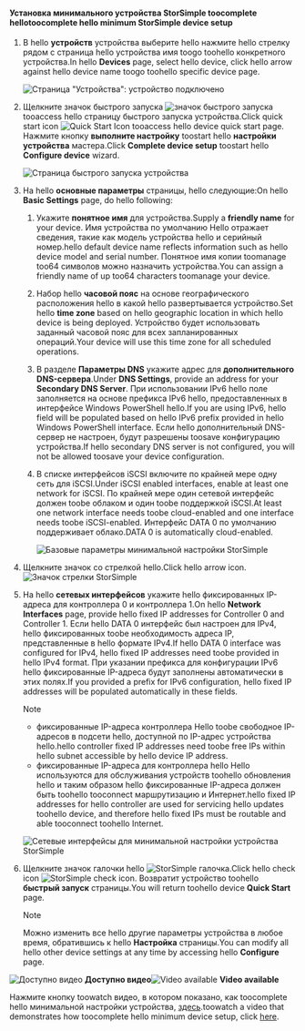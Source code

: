 <!--author=alkohli last changed: 9/17/15-->

#### <a name="toocomplete-hello-minimum-storsimple-device-setup"></a><span data-ttu-id="70a40-101">Установка минимального устройства StorSimple toocomplete hello</span><span class="sxs-lookup"><span data-stu-id="70a40-101">toocomplete hello minimum StorSimple device setup</span></span>
1. <span data-ttu-id="70a40-102">В hello **устройств** устройства выберите hello нажмите hello стрелку рядом с страница hello устройства имя toogo toohello конкретного устройства.</span><span class="sxs-lookup"><span data-stu-id="70a40-102">In hello **Devices** page, select hello device, click hello arrow against hello device name toogo toohello specific device page.</span></span> 
   
    ![Страница "Устройства": устройство подключено](./media/storsimple-complete-minimum-device-setup/HCS_DevicesPageM-include.png) 
2. <span data-ttu-id="70a40-104">Щелкните значок быстрого запуска ![значок быстрого запуска](./media/storsimple-complete-minimum-device-setup/HCS_QuickStartIcon-include.png) tooaccess hello страницу быстрого запуска устройства.</span><span class="sxs-lookup"><span data-stu-id="70a40-104">Click quick start icon ![Quick Start Icon](./media/storsimple-complete-minimum-device-setup/HCS_QuickStartIcon-include.png) tooaccess hello device quick start page.</span></span> <span data-ttu-id="70a40-105">Нажмите кнопку **выполните настройку** toostart hello **настройки устройства** мастера.</span><span class="sxs-lookup"><span data-stu-id="70a40-105">Click **Complete device setup** toostart hello **Configure device** wizard.</span></span>
   
    ![Страница быстрого запуска устройства](./media/storsimple-complete-minimum-device-setup/Device_Quick_Start_page_1M.png)
3. <span data-ttu-id="70a40-107">На hello **основные параметры** страницы, hello следующие:</span><span class="sxs-lookup"><span data-stu-id="70a40-107">On hello **Basic Settings** page, do hello following:</span></span>
   
   1. <span data-ttu-id="70a40-108">Укажите **понятное имя** для устройства.</span><span class="sxs-lookup"><span data-stu-id="70a40-108">Supply a **friendly name** for your device.</span></span> <span data-ttu-id="70a40-109">Имя устройства по умолчанию Hello отражает сведения, такие как модель устройства hello и серийный номер.</span><span class="sxs-lookup"><span data-stu-id="70a40-109">hello default device name reflects information such as hello device model and serial number.</span></span> <span data-ttu-id="70a40-110">Понятное имя копии toomanage too64 символов можно назначить устройства.</span><span class="sxs-lookup"><span data-stu-id="70a40-110">You can assign a friendly name of up too64 characters toomanage your device.</span></span>
   2. <span data-ttu-id="70a40-111">Набор hello **часовой пояс** на основе географического расположения hello в какой hello развертывается устройство.</span><span class="sxs-lookup"><span data-stu-id="70a40-111">Set hello **time zone** based on hello geographic location in which hello device is being deployed.</span></span> <span data-ttu-id="70a40-112">Устройство будет использовать заданный часовой пояс для всех запланированных операций.</span><span class="sxs-lookup"><span data-stu-id="70a40-112">Your device will use this time zone for all scheduled operations.</span></span>
   3. <span data-ttu-id="70a40-113">В разделе **Параметры DNS** укажите адрес для **дополнительного DNS-сервера**.</span><span class="sxs-lookup"><span data-stu-id="70a40-113">Under **DNS Settings**, provide an address for your **Secondary DNS Server**.</span></span> <span data-ttu-id="70a40-114">При использовании IPv6 hello поле заполняется на основе префикса IPv6 hello, предоставленных в интерфейсе Windows PowerShell hello.</span><span class="sxs-lookup"><span data-stu-id="70a40-114">If you are using IPv6, hello field will be populated based on hello IPv6 prefix provided in hello Windows PowerShell interface.</span></span> 
      <span data-ttu-id="70a40-115">Если hello дополнительный DNS-сервер не настроен, будут разрешены toosave конфигурацию устройства.</span><span class="sxs-lookup"><span data-stu-id="70a40-115">If hello secondary DNS server is not configured, you will not be allowed toosave your device configuration.</span></span>
   4. <span data-ttu-id="70a40-116">В списке интерфейсов iSCSI включите по крайней мере одну сеть для iSCSI.</span><span class="sxs-lookup"><span data-stu-id="70a40-116">Under iSCSI enabled interfaces, enable at least one network for iSCSI.</span></span> <span data-ttu-id="70a40-117">По крайней мере один сетевой интерфейс должен toobe облаком и один toobe поддержкой iSCSI.</span><span class="sxs-lookup"><span data-stu-id="70a40-117">At least one network interface needs toobe cloud-enabled and one interface needs toobe iSCSI-enabled.</span></span> <span data-ttu-id="70a40-118">Интерфейс DATA 0 по умолчанию поддерживает облако.</span><span class="sxs-lookup"><span data-stu-id="70a40-118">DATA 0 is automatically cloud-enabled.</span></span>
      
      ![Базовые параметры минимальной настройки StorSimple](./media/storsimple-complete-minimum-device-setup/HCS_MinDeviceSetupBasicSettings1-include.png)
4. <span data-ttu-id="70a40-120">Щелкните значок со стрелкой hello.</span><span class="sxs-lookup"><span data-stu-id="70a40-120">Click hello arrow icon.</span></span> ![Значок стрелки StorSimple](./media/storsimple-complete-minimum-device-setup/HCS_ArrowIcon-include.png)
5. <span data-ttu-id="70a40-122">На hello **сетевых интерфейсов** укажите hello фиксированных IP-адреса для контроллера 0 и контроллера 1.</span><span class="sxs-lookup"><span data-stu-id="70a40-122">On hello **Network Interfaces** page, provide hello fixed IP addresses for Controller 0 and Controller 1.</span></span> <span data-ttu-id="70a40-123">Если hello DATA 0 интерфейс был настроен для IPv4, hello фиксированных toobe необходимость адреса IP, представленные в hello формате IPv4.</span><span class="sxs-lookup"><span data-stu-id="70a40-123">If hello DATA 0 interface was configured for IPv4, hello fixed IP addresses need toobe provided in hello IPv4 format.</span></span> <span data-ttu-id="70a40-124">При указании префикса для конфигурации IPv6 hello фиксированные IP-адреса будут заполнены автоматически в этих полях.</span><span class="sxs-lookup"><span data-stu-id="70a40-124">If you provided a prefix for IPv6 configuration, hello fixed IP addresses will be populated automatically in these fields.</span></span>

    > [!NOTE] 
    > - <span data-ttu-id="70a40-125">фиксированные IP-адреса контроллера Hello toobe свободное IP-адресов в подсети hello, доступной по IP-адрес устройства hello.</span><span class="sxs-lookup"><span data-stu-id="70a40-125">hello controller fixed IP addresses need toobe free IPs within hello subnet accessible by hello device IP address.</span></span>
    > - <span data-ttu-id="70a40-126">фиксированные IP-адреса для контроллера hello Hello используются для обслуживания устройств toohello обновления hello и таким образом hello фиксированные IP-адреса должен быть toohello tooconnect маршрутизацию и Интернет.</span><span class="sxs-lookup"><span data-stu-id="70a40-126">hello fixed IP addresses for hello controller are used for servicing hello updates toohello device, and therefore hello fixed IPs must be routable and able tooconnect toohello Internet.</span></span>

    ![Сетевые интерфейсы для минимальной настройки устройства StorSimple](./media/storsimple-complete-minimum-device-setup/HCS_MinDeviceSetupNetworkInterfaces2-include.png)

1. <span data-ttu-id="70a40-128">Щелкните значок галочки hello ![StorSimple галочка](./media/storsimple-complete-minimum-device-setup/HCS_CheckIcon-include.png).</span><span class="sxs-lookup"><span data-stu-id="70a40-128">Click hello check icon ![StorSimple check icon](./media/storsimple-complete-minimum-device-setup/HCS_CheckIcon-include.png).</span></span>
   <span data-ttu-id="70a40-129">Возвратит устройство toohello **быстрый запуск** страницы.</span><span class="sxs-lookup"><span data-stu-id="70a40-129">You will return toohello device **Quick Start** page.</span></span>
   
   > [!NOTE]
   > <span data-ttu-id="70a40-130">Можно изменить все hello другие параметры устройства в любое время, обратившись к hello **Настройка** страницы.</span><span class="sxs-lookup"><span data-stu-id="70a40-130">You can modify all hello other device settings at any time by accessing hello **Configure** page.</span></span>
   > 
   > 

<span data-ttu-id="70a40-131">![Доступно видео](./media/storsimple-complete-minimum-device-setup/Video_icon.png) **Доступно видео**</span><span class="sxs-lookup"><span data-stu-id="70a40-131">![Video available](./media/storsimple-complete-minimum-device-setup/Video_icon.png) **Video available**</span></span>

<span data-ttu-id="70a40-132">Нажмите кнопку toowatch видео, в котором показано, как toocomplete hello минимальной настройки устройства, [здесь](https://azure.microsoft.com/documentation/videos/minimum-storsimple-device-setup/).</span><span class="sxs-lookup"><span data-stu-id="70a40-132">toowatch a video that demonstrates how toocomplete hello minimum device setup, click [here](https://azure.microsoft.com/documentation/videos/minimum-storsimple-device-setup/).</span></span>

